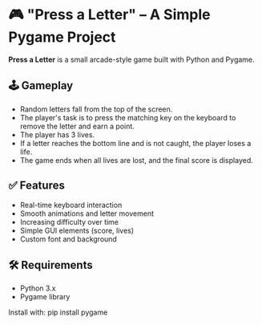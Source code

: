 # 🎮 "Press a Letter" – A Simple Pygame Project

**Press a Letter** is a small arcade-style game built with Python and Pygame.

## 🕹️ Gameplay

- Random letters fall from the top of the screen.
- The player's task is to press the matching key on the keyboard to remove the letter and earn a point.
- The player has 3 lives.
- If a letter reaches the bottom line and is not caught, the player loses a life.
- The game ends when all lives are lost, and the final score is displayed.

## ✅ Features

- Real-time keyboard interaction
- Smooth animations and letter movement
- Increasing difficulty over time
- Simple GUI elements (score, lives)
- Custom font and background

## 🛠️ Requirements

- Python 3.x
- Pygame library

Install with:
pip install pygame
